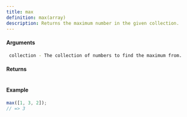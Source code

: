 ```yaml
---
title: max
definition: max(array)
description: Returns the maximum number in the given collection.
---
```



#### Arguments


```bash
 collection - The collection of numbers to find the maximum from.
```


#### Returns


```bash

```


#### Example


```ts
max([1, 3, 2]);
// => 3
```